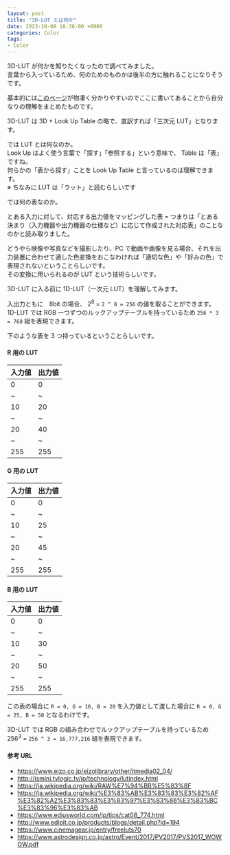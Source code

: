 ```yaml
---
layout: post
title: "3D-LUT とは何か"
date: 2023-10-08 18:36:00 +0900
categories: Color
tags:
- Color
---
```


3D-LUT が何かを知りたくなったので調べてみました。  
言葉から入っているため、何のためのものかは後半の方に触れることになりそうです。

基本的には[このページ](http://ismini.tvlogic.tv/jp/technology/lutindex.html)が物凄く分かりやすいのでここに書いてあることから自分なりの理解をまとめたものです。


3D-LUT は 3D + Look Up Table の略で、直訳すれば「三次元 LUT」となります。  

では LUT とは何なのか。  
Look Up はよく使う言葉で「探す」「参照する」という意味で、 Table は「表」ですね。  
何らかの「表から探す」ことを Look Up Table と言っているのは理解できます。  
※ ちなみに LUT は「ラット」と読むらしいです

では何の表なのか。

<!-- more -->

とある入力に対して、対応する出力値をマッピングした表 = つまりは「とある決まり（入力機器や出力機器の仕様など）に応じて作成された対応表」のことなのかと読み取りました。

どうやら映像や写真などを撮影したり、PC で動画や画像を見る場合、それを出力装置に合わせて適した色変換をおこなわければ「適切な色」や「好みの色」で表現されないということらしいです。  
その変換に用いられるのが LUT という技術らしいです。

3D-LUT に入る前に 1D-LUT（一次元 LUT）を理解してみます。

入出力ともに　8bit の場合、 $2^8$ = `2 ^ 8 = 256` の値を取ることができます。  
1D-LUT では RGB 一つずつのルックアップテーブルを持っているため `256 * 3 = 768` 組を表現できます。

下のような表を 3 つ持っているということらしいです。

#### R 用の LUT

| 入力値 | 出力値 |
|-|-|
| 0 | 0 |
| ~ | ~ |
| 10 | 20 |
| ~ | ~ |
| 20 | 40 |
| ~ | ~ |
| 255 | 255 |

#### G 用の LUT

| 入力値 | 出力値 |
|-|-|
| 0 | 0 |
| ~ | ~ |
| 10 | 25 |
| ~ | ~ |
| 20 | 45 |
| ~ | ~ |
| 255 | 255 |

#### B 用の LUT

| 入力値 | 出力値 |
|-|-|
| 0 | 0 |
| ~ | ~ |
| 10 | 30 |
| ~ | ~ |
| 20 | 50 |
| ~ | ~ |
| 255 | 255 |

この表の場合に `R = 0, G = 10, B = 20` を入力値として渡した場合に `R = 0, G = 25, B = 50` となるわけです。




3D-LUT では RGB の組み合わせでルックアップテーブルを持っているため $256^3$ = `256 ^ 3 = 16,777,216` 組を表現できます。



#### 参考 URL

- https://www.eizo.co.jp/eizolibrary/other/itmedia02_04/
- http://ismini.tvlogic.tv/jp/technology/lutindex.html
- https://ja.wikipedia.org/wiki/RAW%E7%94%BB%E5%83%8F
- https://ja.wikipedia.org/wiki/%E3%83%AB%E3%83%83%E3%82%AF%E3%82%A2%E3%83%83%E3%83%97%E3%83%86%E3%83%BC%E3%83%96%E3%83%AB
- https://www.ediusworld.com/jp/tips/cat08_774.html
- http://www.edipit.co.jp/products/blogs/detail.php?id=194
- https://www.cinemagear.jp/entry/freeluts70
- https://www.astrodesign.co.jp/astro/Event/2017/PV2017/PVS2017_WOWOW.pdf
